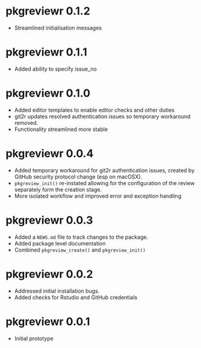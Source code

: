 # pkgreviewr 0.1.2

* Streamlined initialisation messages


# pkgreviewr 0.1.1

* Added ability to specify issue_no


# pkgreviewr 0.1.0

* Added editor templates to enable editor checks and other duties
* git2r updates resolved authentication issues so temporary workaround removed.
* Functionality streamlined more stable

# pkgreviewr 0.0.4

* Added temporary workaround for git2r authentication issues, created by GitHub security protocol change (esp on macOSX).
* `pkgreview_init()` re-instated allowing for the configuration of the review separately form the creation stage.
* More isolated workflow and improved error and exception handling



# pkgreviewr 0.0.3

* Added a `NEWS.md` file to track changes to the package.
* Added package level documentation
* Combined `pkgreview_create()` and `pkgreview_init()`


# pkgreviewr 0.0.2

* Addressed initial installation bugs.
* Added checks for Rstudio and GitHub credentials


# pkgreviewr 0.0.1

* Initial prototype

